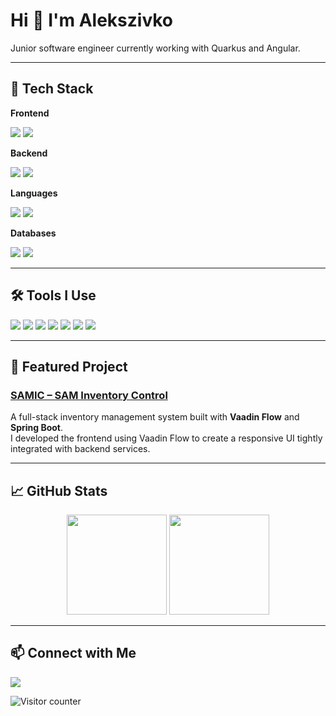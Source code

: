 # Hi 👋 I'm Alekszivko

Junior software engineer currently working with Quarkus and Angular.

---

## 🚀 Tech Stack

**Frontend**  
<p>
  <img src="https://img.shields.io/badge/Angular-DD0031?style=for-the-badge&logo=angular&logoColor=white" />
  <img src="https://img.shields.io/badge/Vaadin%20Flow-00B4F0?style=for-the-badge&logo=vaadin&logoColor=white" />
</p>

**Backend**  
<p>
  <img src="https://img.shields.io/badge/Quarkus-4695EB?style=for-the-badge&logo=quarkus&logoColor=white" />
  <img src="https://img.shields.io/badge/Spring%20Boot-6DB33F?style=for-the-badge&logo=springboot&logoColor=white" />
</p>

**Languages**  
<p>
  <img src="https://img.shields.io/badge/Java-007396?style=for-the-badge&logo=openjdk&logoColor=white" />
  <img src="https://img.shields.io/badge/TypeScript-007ACC?style=for-the-badge&logo=typescript&logoColor=white" />
</p>

**Databases**  
<p>
  <img src="https://img.shields.io/badge/PostgreSQL-336791?style=for-the-badge&logo=postgresql&logoColor=white" />
  <img src="https://img.shields.io/badge/MongoDB-47A248?style=for-the-badge&logo=mongodb&logoColor=white" />
</p>


---

## 🛠 Tools I Use

<p>
  <img src="https://img.shields.io/badge/IntelliJ%20IDEA-000000?style=for-the-badge&logo=intellijidea&logoColor=white" />
  <img src="https://img.shields.io/badge/Git-F05032?style=for-the-badge&logo=git&logoColor=white" />
  <img src="https://img.shields.io/badge/Linux-FCC624?style=for-the-badge&logo=linux&logoColor=black" />
  <img src="https://img.shields.io/badge/macOS-000000?style=for-the-badge&logo=apple&logoColor=white" />
  <img src="https://img.shields.io/badge/Maven-C71A36?style=for-the-badge&logo=apachemaven&logoColor=white" />
  <img src="https://img.shields.io/badge/Docker-2496ED?style=for-the-badge&logo=docker&logoColor=white" />
  <img src="https://img.shields.io/badge/Aerospace-blue?style=for-the-badge" />
</p>

---

## 🧩 Featured Project

### [SAMIC – SAM Inventory Control](https://github.com/alekszivko/SAMInventoryControl)

A full-stack inventory management system built with **Vaadin Flow** and **Spring Boot**.  
I developed the frontend using Vaadin Flow to create a responsive UI tightly integrated with backend services.

---

## 📈 GitHub Stats

<div align="center">
  <img height="160" src="https://github-readme-stats.vercel.app/api?username=alekszivko&show_icons=true&theme=github_dark&hide=issues&hide_title=true" />
  <img height="160" src="https://github-readme-stats.vercel.app/api/top-langs/?username=alekszivko&layout=compact&theme=github_dark&hide_title=true" />
</div>

---

## 📫 Connect with Me

<p>
  <a href="https://www.linkedin.com/in/x00x01/">
    <img src="https://img.shields.io/badge/LinkedIn-Alekszivko-0A66C2?style=for-the-badge&logo=linkedin&logoColor=white" />
  </a>
</p>

<p>
  <img src="https://komarev.com/ghpvc/?username=alekszivko&style=flat-square&color=gray" alt="Visitor counter" />
</p>
